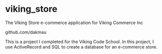 viking_store
============

The Viking Store e-commerce application for Viking Commerce Inc

github.com/dakmau

This is a project I completed for the Viking Code School. In this project, I use ActiveRecord and SQL to create a database for an e-commerce store.